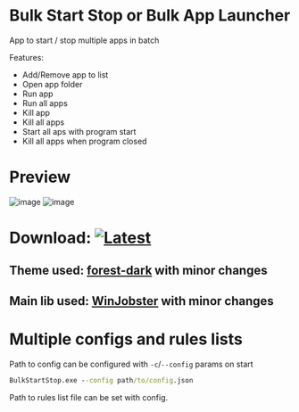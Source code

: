 # Bulk Start Stop or Bulk App Launcher
App to start / stop multiple apps in batch

Features:
- Add/Remove app to list
- Open app folder
- Run app
- Run all apps
- Kill app
- Kill all apps
- Start all aps with program start
- Kill all apps when program closed

# Preview
![image](https://user-images.githubusercontent.com/27343275/223377875-6372e719-6b8d-4c9b-88bc-af7f7827d750.png)
![image](https://user-images.githubusercontent.com/27343275/223378776-80b98933-0377-43b3-b1fd-bc1adecfe1ae.png)

# Download: [![Latest](https://img.shields.io/github/v/tag/MBQbUtils/BulkStartStop?sort=date&label=&style=for-the-badge&color=424242)](https://github.com/MBQbUtils/BulkStartStop/releases/latest/download/BulkStartStop_portable.zip)
## Theme used: [forest-dark](https://github.com/rdbende/Forest-ttk-theme) with minor changes
## Main lib used: [WinJobster](https://github.com/SemperSolus0x3d/WinJobster) with minor changes

# Multiple configs and rules lists
Path to config can be configured with `-c`/`--config` params on start
```cmd
BulkStartStop.exe --config path/to/config.json
```

Path to rules list file can be set with config.